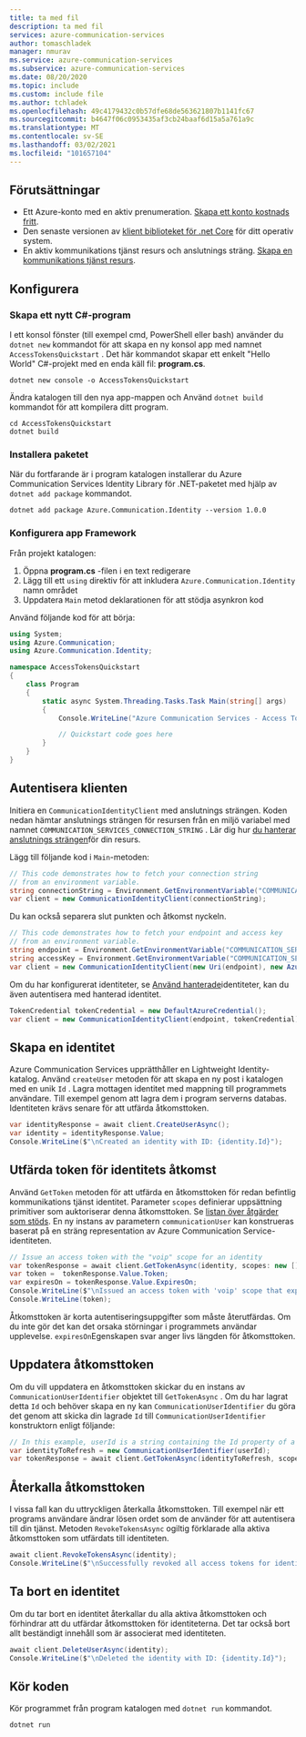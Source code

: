 ```yaml
---
title: ta med fil
description: ta med fil
services: azure-communication-services
author: tomaschladek
manager: nmurav
ms.service: azure-communication-services
ms.subservice: azure-communication-services
ms.date: 08/20/2020
ms.topic: include
ms.custom: include file
ms.author: tchladek
ms.openlocfilehash: 49c4179432c0b57dfe68de563621807b1141fc67
ms.sourcegitcommit: b4647f06c0953435af3cb24baaf6d15a5a761a9c
ms.translationtype: MT
ms.contentlocale: sv-SE
ms.lasthandoff: 03/02/2021
ms.locfileid: "101657104"
---
```

## <a name="prerequisites"></a>Förutsättningar

- Ett Azure-konto med en aktiv prenumeration. [Skapa ett konto kostnads fritt](https://azure.microsoft.com/free/?WT.mc_id=A261C142F).
- Den senaste versionen av [klient biblioteket för .net Core](https://dotnet.microsoft.com/download/dotnet-core) för ditt operativ system.
- En aktiv kommunikations tjänst resurs och anslutnings sträng. [Skapa en kommunikations tjänst resurs](../create-communication-resource.md).

## <a name="setting-up"></a>Konfigurera

### <a name="create-a-new-c-application"></a>Skapa ett nytt C#-program

I ett konsol fönster (till exempel cmd, PowerShell eller bash) använder du `dotnet new` kommandot för att skapa en ny konsol app med namnet `AccessTokensQuickstart` . Det här kommandot skapar ett enkelt "Hello World" C#-projekt med en enda käll fil: **program.cs**.

```console
dotnet new console -o AccessTokensQuickstart
```

Ändra katalogen till den nya app-mappen och Använd `dotnet build` kommandot för att kompilera ditt program.

```console
cd AccessTokensQuickstart
dotnet build
```

### <a name="install-the-package"></a>Installera paketet

När du fortfarande är i program katalogen installerar du Azure Communication Services Identity Library för .NET-paketet med hjälp av `dotnet add package` kommandot.

```console
dotnet add package Azure.Communication.Identity --version 1.0.0
```

### <a name="set-up-the-app-framework"></a>Konfigurera app Framework

Från projekt katalogen:

1. Öppna **program.cs** -filen i en text redigerare
1. Lägg till ett `using` direktiv för att inkludera `Azure.Communication.Identity` namn området
1. Uppdatera `Main` metod deklarationen för att stödja asynkron kod

Använd följande kod för att börja:

```csharp
using System;
using Azure.Communication;
using Azure.Communication.Identity;

namespace AccessTokensQuickstart
{
    class Program
    {
        static async System.Threading.Tasks.Task Main(string[] args)
        {
            Console.WriteLine("Azure Communication Services - Access Tokens Quickstart");

            // Quickstart code goes here
        }
    }
}
```
## <a name="authenticate-the-client"></a>Autentisera klienten

Initiera en `CommunicationIdentityClient` med anslutnings strängen. Koden nedan hämtar anslutnings strängen för resursen från en miljö variabel med namnet `COMMUNICATION_SERVICES_CONNECTION_STRING` . Lär dig hur [du hanterar anslutnings strängen](../create-communication-resource.md#store-your-connection-string)för din resurs.

Lägg till följande kod i `Main`-metoden:

```csharp
// This code demonstrates how to fetch your connection string
// from an environment variable.
string connectionString = Environment.GetEnvironmentVariable("COMMUNICATION_SERVICES_CONNECTION_STRING");
var client = new CommunicationIdentityClient(connectionString);
```

Du kan också separera slut punkten och åtkomst nyckeln.
```csharp
// This code demonstrates how to fetch your endpoint and access key
// from an environment variable.
string endpoint = Environment.GetEnvironmentVariable("COMMUNICATION_SERVICES_ENDPOINT");
string accessKey = Environment.GetEnvironmentVariable("COMMUNICATION_SERVICES_ACCESSKEY");
var client = new CommunicationIdentityClient(new Uri(endpoint), new AzureKeyCredential(accessKey));
```

Om du har konfigurerat identiteter, se [Använd hanterade](../managed-identity.md)identiteter, kan du även autentisera med hanterad identitet.
```csharp
TokenCredential tokenCredential = new DefaultAzureCredential();
var client = new CommunicationIdentityClient(endpoint, tokenCredential);
```

## <a name="create-an-identity"></a>Skapa en identitet

Azure Communication Services upprätthåller en Lightweight Identity-katalog. Använd `createUser` metoden för att skapa en ny post i katalogen med en unik `Id` . Lagra mottagen identitet med mappning till programmets användare. Till exempel genom att lagra dem i program serverns databas. Identiteten krävs senare för att utfärda åtkomsttoken.

```csharp
var identityResponse = await client.CreateUserAsync();
var identity = identityResponse.Value;
Console.WriteLine($"\nCreated an identity with ID: {identity.Id}");
```

## <a name="issue-identity-access-tokens"></a>Utfärda token för identitets åtkomst

Använd `GetToken` metoden för att utfärda en åtkomsttoken för redan befintlig kommunikations tjänst identitet. Parameter `scopes` definierar uppsättning primitiver som auktoriserar denna åtkomsttoken. Se [listan över åtgärder som stöds](../../concepts/authentication.md). En ny instans av parametern `communicationUser` kan konstrueras baserat på en sträng representation av Azure Communication Service-identiteten.

```csharp
// Issue an access token with the "voip" scope for an identity
var tokenResponse = await client.GetTokenAsync(identity, scopes: new [] { CommunicationTokenScope.VoIP });
var token =  tokenResponse.Value.Token;
var expiresOn = tokenResponse.Value.ExpiresOn;
Console.WriteLine($"\nIssued an access token with 'voip' scope that expires at {expiresOn}:");
Console.WriteLine(token);
```

Åtkomsttoken är korta autentiseringsuppgifter som måste återutfärdas. Om du inte gör det kan det orsaka störningar i programmets användar upplevelse. `expiresOn`Egenskapen svar anger livs längden för åtkomsttoken.

## <a name="refresh-access-tokens"></a>Uppdatera åtkomsttoken

Om du vill uppdatera en åtkomsttoken skickar du en instans av `CommunicationUserIdentifier` objektet till `GetTokenAsync` . Om du har lagrat detta `Id` och behöver skapa en ny kan `CommunicationUserIdentifier` du göra det genom att skicka din lagrade `Id` till `CommunicationUserIdentifier` konstruktorn enligt följande:

```csharp
// In this example, userId is a string containing the Id property of a previously-created CommunicationUser
var identityToRefresh = new CommunicationUserIdentifier(userId);
var tokenResponse = await client.GetTokenAsync(identityToRefresh, scopes: new [] { CommunicationTokenScope.VoIP });
```

## <a name="revoke-access-tokens"></a>Återkalla åtkomsttoken

I vissa fall kan du uttryckligen återkalla åtkomsttoken. Till exempel när ett programs användare ändrar lösen ordet som de använder för att autentisera till din tjänst. Metoden `RevokeTokensAsync` ogiltig förklarade alla aktiva åtkomsttoken som utfärdats till identiteten.

```csharp
await client.RevokeTokensAsync(identity);
Console.WriteLine($"\nSuccessfully revoked all access tokens for identity with ID: {identity.Id}");
```

## <a name="delete-an-identity"></a>Ta bort en identitet

Om du tar bort en identitet återkallar du alla aktiva åtkomsttoken och förhindrar att du utfärdar åtkomsttoken för identiteterna. Det tar också bort allt beständigt innehåll som är associerat med identiteten.

```csharp
await client.DeleteUserAsync(identity);
Console.WriteLine($"\nDeleted the identity with ID: {identity.Id}");
```

## <a name="run-the-code"></a>Kör koden

Kör programmet från program katalogen med `dotnet run` kommandot.

```console
dotnet run
```
